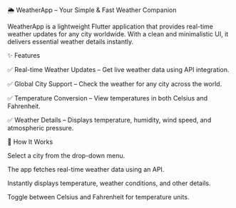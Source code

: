 🌦️ WeatherApp – Your Simple & Fast Weather Companion

WeatherApp is a lightweight Flutter application that provides real-time weather updates for any city worldwide. With a clean and minimalistic UI, it delivers essential weather details instantly.

✨ Features

✅ Real-time Weather Updates – Get live weather data using API integration.

✅ Global City Support – Check the weather for any city across the world.

✅ Temperature Conversion – View temperatures in both Celsius and Fahrenheit.

✅ Weather Details – Displays temperature, humidity, wind speed, and atmospheric pressure.

🚀 How It Works

Select a city from the drop-down menu.

The app fetches real-time weather data using an API.

Instantly displays temperature, weather conditions, and other details.

Toggle between Celsius and Fahrenheit for temperature units.
